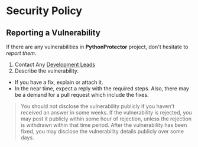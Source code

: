 # Security Policy

## Reporting a Vulnerability

If there are any vulnerabilities in **PythonProtector** project, don't hesitate to _report them_.

1. Contact Any [Development Leads](https://github.com/xFGhoul/PythonProtector/blob/dev/AUTHORS.md)
2. Describe the vulnerability.

- If you have a fix, explain or attach it.
- In the near time, expect a reply with the required steps. Also, there may be a demand for a pull request which include the fixes.

> You should not disclose the vulnerability publicly if you haven't received an answer in some weeks.
> If the vulnerability is rejected, you may post it publicly within some hour of rejection, unless the rejection is withdrawn within that time period.
> After the vulnerability has been fixed, you may disclose the vulnerability details publicly over some days.
